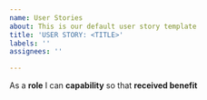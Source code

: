 ```yaml
---
name: User Stories
about: This is our default user story template
title: 'USER STORY: <TITLE>'
labels: ''
assignees: ''

---
```


As a **role**  I can **capability** so that **received benefit**
